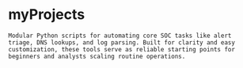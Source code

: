 # myProjects
    Modular Python scripts for automating core SOC tasks like alert triage, DNS lookups, and log parsing. Built for clarity and easy customization, these tools serve as reliable starting points for beginners and analysts scaling routine operations.
